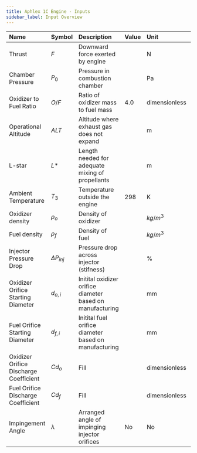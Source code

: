 ```yaml
---
title: Aphlex 1C Engine - Inputs
sidebar_label: Input Overview
---
```

| Name | Symbol | Description | Value | Unit | CEAgui | Nozzle | Injector | Propsim |
| :-------- | :----------- | :--------------------------------- | :-- | :-- | :-- | :-- | :-- | :-- |
| Thrust| $F$ | Downward force exerted by engine |  | N | No | Yes | No | No |
| Chamber Pressure | $P_0$ | Pressure in combustion chamber|  | Pa | Yes | Yes | Yes | Yes |
| Oxidizer to Fuel Ratio | $O/F$ | Ratio of oxidizer mass to fuel mass | 4.0 | dimensionless | Yes | Yes | Yes | Yes |
| Operational Altitude | $ALT$ | Altitude where exhaust gas does not expand|  | m | Yes | Yes | Yes | Yes |
| L-star | $L*$ | Length needed for adequate mixing of propellants|  | m | No | Yes | No | Yes |
| Ambient Temperature | $T_3$ | Temperature outside the engine| 298 | K | Yes | No | No | Yes | 
| Oxidizer density | $\rho_{o}$ | Density of oxidizer | | $kg/m^{3}$ | No | No | Yes | Yes |
| Fuel density | $\rho_{f}$  | Density of fuel | | $kg/m^{3}$ | No | No | Yes | Yes |
| Injector Pressure Drop | $\Delta{P}_{inj}$ | Pressure drop across injector (stifness) |  | % | No | No | Yes | No |
| Oxidizer Orifice Starting Diameter | $d_{o,i}$ | Initital oxidizer orifice diameter based on manufacturing | | mm | No | No | Yes | No |
| Fuel Orifice Starting Diameter | $d_{f,i}$ | Initital fuel orifice diameter based on manufacturing | | mm | No | No | Yes | No |
| Oxidizer Orifice Discharge Coefficient | $Cd_{o}$ | Fill | | dimensionless | No | No | Yes | Yes |
| Fuel Orifice Discharge Coefficient | $Cd_{f}$ | Fill | | dimensionless | No | No | Yes | Yes |
| Impingement Angle | $\lambda$ | Arranged angle of impinging injector orifices | No | No | Yes | No |

<!-- | Frozen Flow | f | Assumes gas composition at exit matches that in the chamber | False | Boolean | Yes | No | No | No | -->
